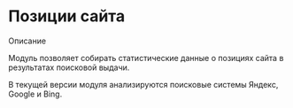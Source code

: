 # Позиции сайта

Описание 

Модуль позволяет собирать статистические данные о позициях сайта в результатах поисковой выдачи. 

В текущей версии модуля анализируются поисковые системы Яндекс, Google и Bing.
